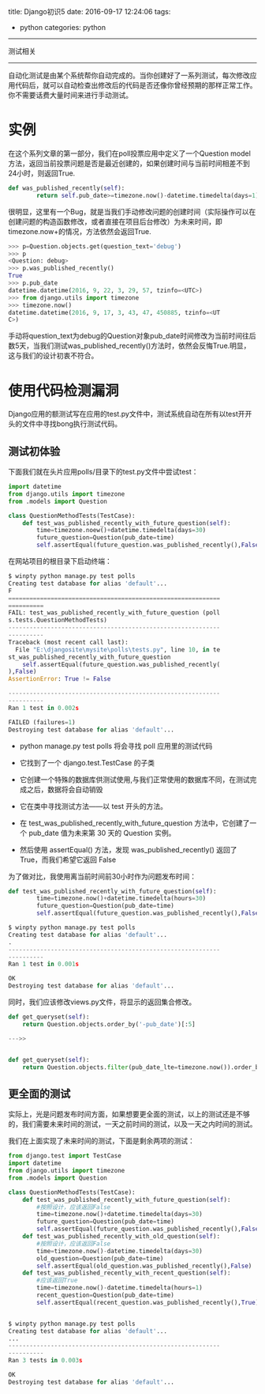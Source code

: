 title: Django初识5
date: 2016-09-17 12:24:06
tags:
- python
categories: python
---

测试相关

----------
自动化测试是由某个系统帮你自动完成的。当你创建好了一系列测试，每次修改应用代码后，就可以自动检查出修改后的代码是否还像你曾经预期的那样正常工作。你不需要话费大量时间来进行手动测试。

# 实例 #

在这个系列文章的第一部分，我们在poll投票应用中定义了一个Question model方法，返回当前投票问题是否是最近创建的，如果创建时间与当前时间相差不到24小时，则返回True.

```python
def was_published_recently(self):
		return self.pub_date>=timezone.now()-datetime.timedelta(days=1)
```
<!--more-->
很明显，这里有一个Bug，就是当我们手动修改问题的创建时间（实际操作可以在创建问题的构造函数修改，或者直接在项目后台修改）为未来时间，即timezone.now+的情况，方法依然会返回True.

```python
>>> p=Question.objects.get(question_text='debug')
>>> p
<Question: debug>
>>> p.was_published_recently()
True
>>> p.pub_date
datetime.datetime(2016, 9, 22, 3, 29, 57, tzinfo=<UTC>)
>>> from django.utils import timezone
>>> timezone.now()
datetime.datetime(2016, 9, 17, 3, 43, 47, 450885, tzinfo=<UT
C>)
```

手动将question_text为debug的Question对象pub_date时间修改为当前时间往后数5天，当我们测试was_published_recently()方法时，依然会反悔True.明显，这与我们的设计初衷不符合。


# 使用代码检测漏洞 #

Django应用的额测试写在应用的test.py文件中，测试系统自动在所有以test开开头的文件中寻找bong执行测试代码。

## 测试初体验 ##

下面我们就在头片应用polls/目录下的test.py文件中尝试test：

```python
import datetime
from django.utils import timezone
from .models import Question

class QuestionMethodTests(TestCase):
	def test_was_published_recently_with_future_question(self):
		time=timezone.noew()+datetime.timedelta(days=30)
		future_question=Question(pub_date=time)
		self.assertEqual(future_question.was_published_recently(),False)
```

在网站项目的根目录下启动终端：

```python
$ winpty python manage.py test polls
Creating test database for alias 'default'...
F
============================================================
==========
FAIL: test_was_published_recently_with_future_question (poll
s.tests.QuestionMethodTests)
------------------------------------------------------------
----------
Traceback (most recent call last):
  File "E:\djangosite\mysite\polls\tests.py", line 10, in te
st_was_published_recently_with_future_question
    self.assertEqual(future_question.was_published_recently(
),False)
AssertionError: True != False

------------------------------------------------------------
----------
Ran 1 test in 0.002s

FAILED (failures=1)
Destroying test database for alias 'default'...
```

- python manage.py test polls 将会寻找 poll 应用里的测试代码

- 它找到了一个 django.test.TestCase 的子类

- 它创建一个特殊的数据库供测试使用,与我们正常使用的数据库不同，在测试完成之后，数据将会自动销毁

- 它在类中寻找测试方法——以 test 开头的方法。

- 在 test_was_published_recently_with_future_question 方法中，它创建了一个 pub_date 值为未来第 30 天的 Question 实例。

- 然后使用 assertEqual() 方法，发现 was_published_recently() 返回了 True，而我们希望它返回 False


为了做对比，我使用离当前时间前30小时作为问题发布时间：

```python
def test_was_published_recently_with_future_question(self):
		time=timezone.now()+datetime.timedelta(hours=30)
		future_question=Question(pub_date=time)
		self.assertEqual(future_question.was_published_recently(),False)

$ winpty python manage.py test polls
Creating test database for alias 'default'...
.
------------------------------------------------------------
----------
Ran 1 test in 0.001s

OK
Destroying test database for alias 'default'...
```

同时，我们应该修改views.py文件，将显示的返回集合修改。

```python
def get_queryset(self):
	return Question.objects.order_by('-pub_date')[:5]

--->>


def get_queryset(self):
	return Question.objects.filter(pub_date_lte=timezone.now()).order_by('-pub_date')[:5]
```

## 更全面的测试 ##

实际上，光是问题发布时间方面，如果想要更全面的测试，以上的测试还是不够的，我们需要未来时间的测试，一天之前时间的测试，以及一天之内时间的测试。


我们在上面实现了未来时间的测试，下面是剩余两项的测试：

```python
from django.test import TestCase
import datetime
from django.utils import timezone
from .models import Question

class QuestionMethodTests(TestCase):
	def test_was_published_recently_with_future_question(self):
		#按照设计，应该返回False
		time=timezone.now()+datetime.timedelta(days=30)
		future_question=Question(pub_date=time)
		self.assertEqual(future_question.was_published_recently(),False)
	def test_was_published_recently_with_old_question(self):
		#按照设计，应该返回False
		time=timezone.now()-datetime.timedelta(days=30)
		old_question=Question(pub_date=time)
		self.assertEqual(old_question.was_published_recently(),False)
	def test_was_published_recently_with_recent_question(self):
		#应该返回True
		time=timezone.now()-datetime.timedelta(hours=1)
		recent_question=Question(pub_date=time)
		self.assertEqual(recent_question.was_published_recently(),True)


$ winpty python manage.py test polls
Creating test database for alias 'default'...
...
------------------------------------------------------------
----------
Ran 3 tests in 0.003s

OK
Destroying test database for alias 'default'...

```

